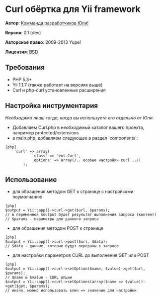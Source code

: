 # Curl обёртка для Yii framework #

**Автор**: [Комманда разработчиков Юпи!](http://yupe.ru/feedback/contact?from=docs)

**Версия**: 0.1 (dev)

**Авторское право**:  2009-2013 Yupe!

**Лицензия**: [BSD](https://github.com/yupe/yupe/blob/master/LICENSE)

## Требования ##
* PHP 5.3+
* Yii 1.1.7 (также работает на версиях выше)
* Curl и php-curl установленные расширения

## Настройка инструментария ##

*Необходимо лишь тогда, когда вы используете его отдельно от Юпи.*

* Добавляем Curl.php в необходимый каталог вашего проекта, например protected/extensions
* в main.php, добавляем следующее в раздел 'components':


~~~
[php]
    'curl' => array(
            'class' => 'ext.Curl',
            'options' => array(/.. особые настройки curl ../)
        );
~~~


## Использование
* для обращения методом GET к странице с настройками поумолчанию

~~~
[php]
$output = Yii::app()->curl->get($url, $params);
// в переменной $output будет результат выполнения запроса (контент)
// $params - параметры для данного запроса
~~~


* для обращения методом POST к странице

~~~
[php]
$output = Yii::app()->curl->post($url, $data);
// $data - данные, которые будут переданы в запросе
~~~

* для настройки параметров CURL до выполнения GET или POST

~~~
[php]
$output = Yii::app()->curl->setOption($name, $value)->get($url, $params);
// $name & $value - CURL опции
$output = Yii::app()->curl->setOptions(array($name => $value))->get($get, $params);
// иначе, можно использовать ключ => значение для настройки
~~~